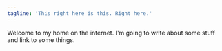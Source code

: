 ```yaml
---
tagline: 'This right here is this. Right here.'
---
```

Welcome to my home on the internet. I'm going to write about some stuff and link to some things.